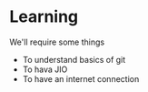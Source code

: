 # Learning
We'll require some things
- To understand basics of git
- To hava JIO
- To have an internet connection
